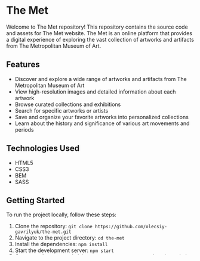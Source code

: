 # The Met

Welcome to The Met repository! This repository contains the source code and assets for The Met website. The Met is an online platform that provides a digital experience of exploring the vast collection of artworks and artifacts from The Metropolitan Museum of Art.

## Features

- Discover and explore a wide range of artworks and artifacts from The Metropolitan Museum of Art
- View high-resolution images and detailed information about each artwork
- Browse curated collections and exhibitions
- Search for specific artworks or artists
- Save and organize your favorite artworks into personalized collections
- Learn about the history and significance of various art movements and periods

## Technologies Used

- HTML5
- CSS3
- BEM
- SASS

## Getting Started

To run the project locally, follow these steps:

1. Clone the repository: `git clone https://github.com/olecsiy-gavrilyuk/the-met.git`
2. Navigate to the project directory: `cd the-met`
3. Install the dependencies: `npm install`
4. Start the development server: `npm start`
5. Open your browser and visit `http://localhost:3000` to view the website

## Contributing

Contributions to this project are welcome. If you find any bugs or have suggestions for improvements, please open an issue or submit a pull request.

## Contact

For any inquiries or questions, feel free to reach out to the project maintainer:

- [My Profile](https://github.com/olecsiy-gavrilyuk)
- [E-mail](olecsiy.havrilyuk@gmail.com)

You can also visit my personal website: - [THE MET](https://olecsiy-gavrilyuk.github.io/the-met/)
